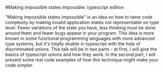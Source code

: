 #Making impossible states impossible: typescript edition

"Making impossible states impossible" is an idea on how to tame code complexity by making invalid application states not representable on type level. Fewer variations of the state you have, less thinking must be done around them and fewer bugs appear in your program.
This idea is more known in some functional programming languages with more advanced type systems, but it's totally doable in typescript with the help of discriminated unions.
This talk will be in two parts - at first, I will give the basics of typescript unions and how they work.
In the second part, I will present some real code examples of how this technique might make your code simpler.
